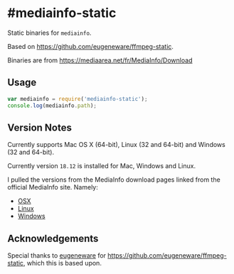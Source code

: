 #mediainfo-static
====

Static binaries for `mediainfo`.

Based on <https://github.com/eugeneware/ffmpeg-static>.

Binaries are from <https://mediaarea.net/fr/MediaInfo/Download>

Usage
----

```js
var mediainfo = require('mediainfo-static');
console.log(mediainfo.path);
```

Version Notes
----

Currently supports Mac OS X (64-bit), Linux (32 and 64-bit) and Windows
(32 and 64-bit).

Currently version `18.12` is installed for Mac, Windows and Linux.

I pulled the versions from the MediaInfo download pages linked from the
official MediaInfo site. Namely:

* [OSX](https://mediaarea.net/fr/MediaInfo/Download/Mac_OS)
* [Linux](https://mediaarea.net/fr/MediaInfo/Download/Ubuntu)
* [Windows](https://mediaarea.net/fr/MediaInfo/Download/Windows)

Acknowledgements
----

Special thanks to [eugeneware](https://github.com/eugeneware) for <https://github.com/eugeneware/ffmpeg-static>, which this is based upon.
